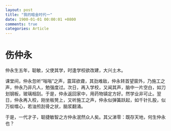 ```yaml
---
layout: post
title: "我的暗金时代一"
date: 1900-01-01 00:00:01 +0800
comments: true
categories: Article
---
```

# 伤仲永

仲永生五年，聪敏，父使其学，时逢学校欲改建，大兴土木。

课堂间，仲永忽听“嗡嗡”之声，震耳欲聋，其劲难敌，仲永转首望窗外，乃施工之声，仲永乃非凡人，勉强度过。次日，再入学校，又闻其声，脑中一片空白，如刀划钢板，玻璃相刮。于是，仲永返回家中，用药物镇定方好。然学业非可止。翌日，仲永再入校，刚坐板凳上，又听施工之声，仲永似弹簧跃起，如千针扎股，似万蚁噬心，若油煎刮骨之状，脑浆翻涌。

于是，一代才子，聪捷敏智之方仲永泯然众人矣。其父涕零：既存天地，何生仲永也？